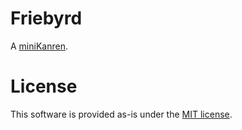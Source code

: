 Friebyrd
========

A [miniKanren](http://minikanren.org/).

License
=======

This software is provided as-is under the [MIT license](http://opensource.org/licenses/MIT).
